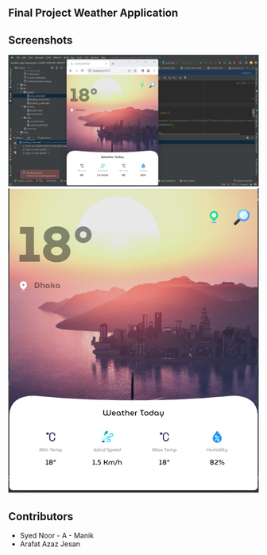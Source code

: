 ## Final Project Weather Application

## Screenshots
![Screenshot with Code](Screenshots/sc1%20(1).png)
![Screenshot UI](Screenshots/sc1%20(2).png)

## Contributors
- Syed Noor - A - Manik
- Arafat Azaz Jesan